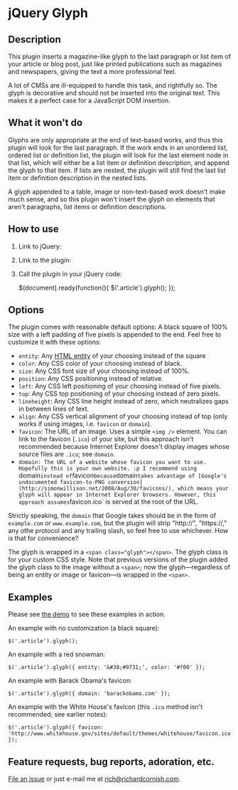 # jQuery Glyph

## Description

This plugin inserts a magazine-like glyph to the last paragraph or list item of your article or blog post, just like printed publications such as magazines and newspapers, giving the text a more professional feel.

A lot of CMSs are ill-equipped to handle this task, and rightfully so. The glyph is decorative and should not be inserted into the original text. This makes it a perfect case for a JavaScript DOM insertion.

## What it won't do

Glyphs are only appropriate at the end of text-based works, and thus this plugin will look for the last paragraph. If the work ends in an unordered list, ordered list or definition list, the plugin will look for the last element node in that list, which will either be a list item or definition description, and append the glyph to that item. If lists are nested, the plugin will still find the last list item or definition description in the nested lists.

A glyph appended to a table, image or non-text-based work doesn't make much sense, and so this plugin won't insert the glyph on elements that aren't paragraphs, list items or definition descriptions.

## How to use

1. Link to jQuery:

    <script type="text/javascript" src="/path/to/jquery.min.js"></script>

2. Link to the plugin:

    <script type="text/javascript" src="/path/to/jquery.glyph.min.js"></script>

3. Call the plugin in your jQuery code:

    $(document).ready(function(){
        $('.article').glyph();
    });

## Options

The plugin comes with reasonable default options: A black square of 100% size with a left padding of five pixels is appended to the end. Feel free to customize it with these options:

- `entity`: Any [HTML entity](http://www.fileformat.info/info/unicode/char/search.htm) of your choosing instead of the square
- `color`: Any CSS color of your choosing instead of black.</li>
- `size`: Any CSS font size of your choosing instead of 100%.</li>
- `position`: Any CSS positioning instead of relative.</li>
- `left`: Any CSS left positioning of your choosing instead of five pixels.</li>
- `top`: Any CSS top positioning of your choosing instead of zero pixels.</li>
- `lineheight`: Any CSS line height instead of zero, which neutralizes gaps in between lines of text.</li>
- `align`: Any CSS vertical alignment of your choosing instead of top (only works if using images, i.e. `favicon` or `domain`).</li>
- `favicon`: The URL of an image. Uses a simple `<img />` element. You can link to the favicon (`.ico`) of your site, but this approach isn't recommended because Internet Explorer doesn't display images whose source files are `.ico`; see `domain`.</li>
- `domain: The URL of a website whose favicon you want to use. Hopefully this is your own website. :p I recommend using `domain` instead of `favicon` because `domain` takes advantage of [Google's undocumented favicon-to-PNG conversion](http://simonwillison.net/2008/Aug/30/favicons/), which means your glyph will appear in Internet Explorer browsers. However, this approach assumes `favicon.ico` is served at the root of the URL.

Strictly speaking, the `domain` that Google takes should be in the form of `example.com` or `www.example.com`, but the plugin will strip "http://", "https://," any othe protocol and any trailing slash, so feel free to use whichever. How is that for convenience?

The glyph is wrapped in a `<span class="glyph"></span>`. The glyph class is for your custom CSS style. Note that previous versions of the plugin added the glyph class to the image without a `<span>`; now the glyph&#8212;regardless of being an entity or image or favicon&#8212;is wrapped in the `<span>`.

## Examples

Please see [the demo](demo.html) to see these examples in action.

An example with no customization (a black square):

    $('.article').glyph();

An example with a red snowman:

    $('.article').glyph({ entity: '&#38;#9731;', color: '#f00' });

An example with Barack Obama's favicon:

    $('.article').glyph({ domain: 'barackobama.com' });

An example with the White House's favicon (this `.ico` method isn't recommended; see earlier notes):

    $('.article').glyph({ favicon: 'http://www.whitehouse.gov/sites/default/themes/whitehouse/favicon.ico' });

## Feature requests, bug reports, adoration, etc.

[File an issue](https://github.com/richardcornish/jQuery-Glyph/issues) or just e-mail me at [rich@richardcornish.com](mailto:rich@richardcornish.com).